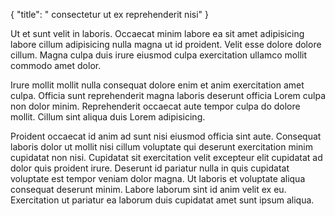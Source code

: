 {
  "title": " consectetur ut ex reprehenderit nisi"
}

Ut et sunt velit in laboris. Occaecat minim labore ea sit amet adipisicing labore cillum adipisicing nulla magna ut id proident. Velit esse dolore dolore cillum. Magna culpa duis irure eiusmod culpa exercitation ullamco mollit commodo amet dolor.

Irure mollit mollit nulla consequat dolore enim et anim exercitation amet culpa. Officia sunt reprehenderit magna laboris deserunt officia Lorem culpa non dolor minim. Reprehenderit occaecat aute tempor culpa do dolore mollit. Cillum sint aliqua duis Lorem adipisicing.

Proident occaecat id anim ad sunt nisi eiusmod officia sint aute. Consequat laboris dolor ut mollit nisi cillum voluptate qui deserunt exercitation minim cupidatat non nisi. Cupidatat sit exercitation velit excepteur elit cupidatat ad dolor quis proident irure. Deserunt id pariatur nulla in quis cupidatat voluptate est tempor veniam dolor magna. Ut laboris et voluptate aliqua consequat deserunt minim. Labore laborum sint id anim velit ex eu. Exercitation ut pariatur ea laborum duis cupidatat amet sunt ipsum aliqua.